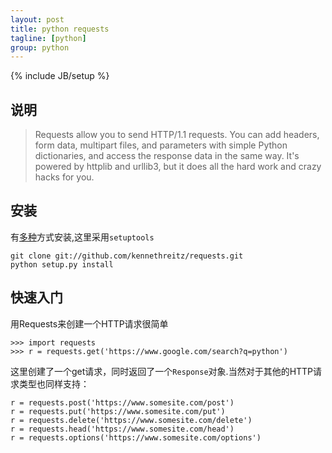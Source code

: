 ```yaml
---
layout: post
title: python requests
tagline: [python] 
group: python
---
```

{% include JB/setup %}

## 说明 ##

> Requests allow you to send HTTP/1.1 requests. You can add headers, form data, multipart files, and parameters with simple Python dictionaries, and access the response data in the same way. It's powered by httplib and urllib3, but it does all the hard work and crazy hacks for you.

## 安装 ##

有[多种](http://www.python-requests.org/en/latest/user/install/)方式安装,这里采用`setuptools`

	git clone git://github.com/kennethreitz/requests.git
	python setup.py install
	
## 快速入门 ##

用Requests来创建一个HTTP请求很简单

	>>> import requests
	>>> r = requests.get('https://www.google.com/search?q=python')

这里创建了一个get请求，同时返回了一个`Response`对象.当然对于其他的HTTP请求类型也同样支持：

	r = requests.post('https://www.somesite.com/post')
	r = requests.put('https://www.somesite.com/put')
	r = requests.delete('https://www.somesite.com/delete')
	r = requests.head('https://www.somesite.com/head')
	r = requests.options('https://www.somesite.com/options')



 

